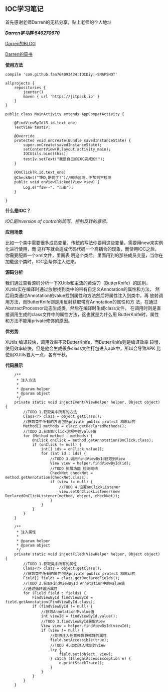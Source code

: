 ## IOC学习笔记

首先感谢老师Darren的无私分享，贴上老师的个人地址

***Darren学习群:546270670***

[Darren的BLOG](http://blog.csdn.net/z240336124/)

[Darren的简书](http://www.jianshu.com/p/c0ec2a7fc26a)

**使用方法**
```
compile 'com.github.fan764093434:IOCDiy:-SNAPSHOT'
```
```
allprojects {
    repositories {
        jcenter()
        maven { url 'https://jitpack.io' }
    }
}
```
```
public class MainActivity extends AppCompatActivity {

    @FindViewById(R.id.text_one)
    TextView testIv;

    @Override
    protected void onCreate(Bundle savedInstanceState) {
        super.onCreate(savedInstanceState);
        setContentView(R.layout.activity_main);
        IOCUtils.bind(this);
        testIv.setText("我是自己的IOC完成的!");
    }

    @OnClick(R.id.text_one)
    @CheckNet("TMD,断网了!")//网络监测，不加则不检测
    public void onViewClicked(View view) {
        Log.e("fsw--", "点击");
    }

}
```
**什么是IOC？**

*IOC是Inversion of control的简写，控制反转的意思。*

**应用场景**

比如一个类中需要很多成员变量，传统的写法你要用这些变量，需要用new来实例化进行使用，而
这样写就会造成代码代码一个高耦合的现象，而使用IOC之后，你需要配置一个xml文件，里面表
明这个类后，里面用到的那些成员变量，当你在加载这个类时，IOC会帮你注入进来。

**源码分析**

我们通过查看源码分析一下XUtils和主流的黄油刀（ButterKnife）的区别，
XUtils实在编译时通过放射找到类中的带有自定义Annotation的属性和方法，
然后用类通过Annotation的value找到属性和方法然后将属性注入到类中，再
放射调用方法，而ButterKnife则是用反射获取带有Annotation的属性和方
法，在通过AbstractProcessor动态生成类，然后在编译时生成class文件，
在调用时则是直接调用生成的class文件中的属性方法，这也就是为什么用
ButterKnife时，属性和方法不能用private修饰的原因。

**优劣势**

XUtils 编译较快，调用效率不及ButterKnife，而ButterKnife则是编译效率
较慢，使用效率较快，但是他会生成很多class文件打包进入apk中，所以会导致APK
比使用XUtils要大一点，各有千秋。

**代码展示**

```
    /**
     * 注入方法
     *
     * @param helper
     * @param object
     */
    private static void injectEvent(ViewHelper helper, Object object) {
        //TODO 1.获取类中所有的方法
        Class<?> clazz = object.getClass();
        //获取类中所有的方法包括private public protect 和默认的
        Method[] methods = clazz.getDeclaredMethods();
        //TODO 2.获取OnClick注解中的value值
        for (Method method : methods) {
            OnClick onClick = method.getAnnotation(OnClick.class);
            if (onClick != null) {
                int[] ids = onClick.value();
                for (int id : ids) {
                    //TODO 3.调用findViewById获取到View
                    View view = helper.findViewById(id);
                    //TODO 拓展功能 检测网络
                    CheckNet checkNet = method.getAnnotation(CheckNet.class);
                    if (view != null) {
                        //TODO 4.设置onClickListener
                        view.setOnClickListener(new DeclaredOnClickListener(method, object, checkNet));
                    }
                }
            }
        }
    }
```
```
    /**
     * 注入属性
     *
     * @param helper
     * @param object
     */
    private static void injectFiled(ViewHelper helper, Object object) {
        //TODO 1.获取类中所有的属性
        Class<?> clazz = object.getClass();
        //获取类中所有的属性包括private public protect 和默认的
        Field[] fields = clazz.getDeclaredFields();
        //TODO 2.获取FindViewById Annotation中的value值
        //通过循环遍历属性
        for (Field field : fields) {
            FindViewById findViewById = field.getAnnotation(FindViewById.class);
            if (findViewById != null) {
                //获取Annotation中value值
                int viewId = findViewById.value();
                //TODO 3.findViewById获取View
                View view = helper.findViewById(viewId);
                if (view != null) {
                    //能够注入任意修饰符修饰的属性
                    field.setAccessible(true);
                    //TODO 4.动态注入找到的View
                    try {
                        field.set(object, view);
                    } catch (IllegalAccessException e) {
                        e.printStackTrace();
                    }
                }
            }
        }
    }
```